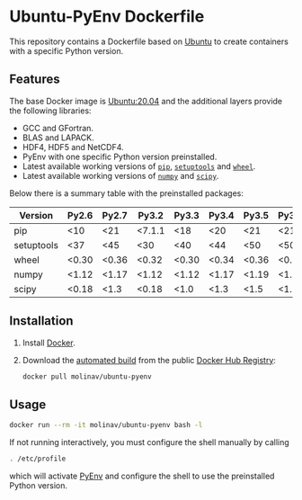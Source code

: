 # Ubuntu-PyEnv Dockerfile

This repository contains a Dockerfile based on [Ubuntu] to create containers
with a specific Python version.

## Features

The base Docker image is [Ubuntu:20.04] and the additional layers provide the
following libraries:

- GCC and GFortran.
- BLAS and LAPACK.
- HDF4, HDF5 and NetCDF4.
- PyEnv with one specific Python version preinstalled.
- Latest available working versions of [`pip`], [`setuptools`] and [`wheel`].
- Latest available working versions of [`numpy`] and [`scipy`].

Below there is a summary table with the preinstalled packages:

| Version    | Py2.6  | Py2.7  | Py3.2  | Py3.3  | Py3.4  | Py3.5   | Py3.6+  |
|------------|--------|--------|--------|--------|--------|---------|---------|
| pip        | <10    | <21    | <7.1.1 | <18    | <20    | <21     | <21     |
| setuptools | <37    | <45    | <30    | <40    | <44    | <50     | <50     |
| wheel      | <0.30  | <0.36  | <0.32  | <0.30  | <0.34  | <0.36   | <0.36   |
| numpy      | <1.12  | <1.17  | <1.12  | <1.12  | <1.17  | <1.19   | <1.20   |
| scipy      | <0.18  | <1.3   | <0.18  | <1.0   | <1.3   | <1.5    | <1.6    |


## Installation

1. Install [Docker](https://www.docker.com/).

2. Download the [automated build](https://hub.docker.com/r/molinav/ubuntu-pyenv)
   from the public [Docker Hub Registry](https://registry.hub.docker.com/):

    ```sh
    docker pull molinav/ubuntu-pyenv
    ```

## Usage

```sh
docker run --rm -it molinav/ubuntu-pyenv bash -l
```

If not running interactively, you must configure the shell manually by calling
```sh
. /etc/profile
```
which will activate [PyEnv] and configure the shell to use the preinstalled
Python version.


[Ubuntu]:
http://www.ubuntu.com/
[Ubuntu:20.04]:
https://hub.docker.com/_/ubuntu
[PyEnv]:
https://github.com/pyenv/pyenv
[`pip`]:
https://pypi.org/project/pip/
[`setuptools`]:
https://pypi.org/project/setuptools/
[`wheel`]:
https://pypi.org/project/wheel/
[`numpy`]:
https://numpy.org/
[`scipy`]:
https://scipy.org/
